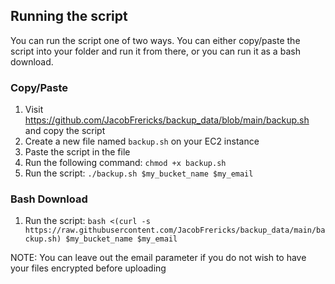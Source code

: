 ## Running the script
You can run the script one of two ways. You can either copy/paste the script into your folder and run it from there, or you can run it as a bash download.

### Copy/Paste
1. Visit https://github.com/JacobFrericks/backup_data/blob/main/backup.sh and copy the script
1. Create a new file named `backup.sh` on your EC2 instance
1. Paste the script in the file
1. Run the following command: `chmod +x backup.sh`
1. Run the script: `./backup.sh $my_bucket_name $my_email`

### Bash Download
1. Run the script: `bash <(curl -s https://raw.githubusercontent.com/JacobFrericks/backup_data/main/backup.sh) $my_bucket_name $my_email`

NOTE: You can leave out the email parameter if you do not wish to have your files encrypted before uploading